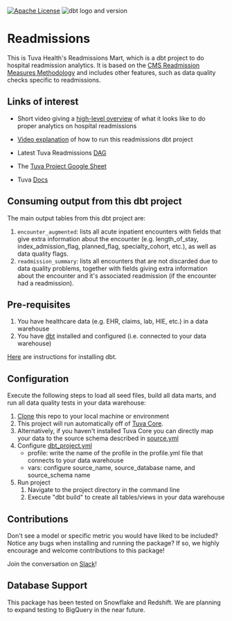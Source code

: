 [![Apache License](https://img.shields.io/badge/License-Apache%202.0-blue.svg)](https://opensource.org/licenses/Apache-2.0) ![dbt logo and version](https://img.shields.io/static/v1?logo=dbt&label=dbt-version&message=0.21.x&color=orange)

# Readmissions 

This is Tuva Health's Readmissions Mart, which is
a dbt project to do hospital readmission analytics.
It is based on the
[CMS Readmission Measures Methodology](https://qualitynet.cms.gov/inpatient/measures/readmission/methodology)
and includes other features,
such as data quality checks specific to readmissions.

## Links of interest

- Short video giving a [high-level overview](https://www.youtube.com/watch?v=TCG_QCb63n4)
  of what it looks like to do proper analytics on hospital readmissions

- [Video explanation](https://www.youtube.com/watch?v=5pA-gm94PyU)
  of how to run this readmissions dbt project

- Latest Tuva Readmissions [DAG](https://tuva-health.github.io/readmissions/#!/overview?g_v=1)

- The [Tuva Project Google Sheet](https://docs.google.com/spreadsheets/d/1q6VBqGJ3PBW0vYD1wrsN5jmcP0cEXQNd3xTyTgtHlcU/edit#gid=0) 

- Tuva [Docs](https://docs.tuvahealth.com/)


## Consuming output from this dbt project

The main output tables from this dbt project are:
1. `encounter_augmented`: lists all acute inpatient encounters with fields that give extra information about the encounter (e.g. length_of_stay, index_admission_flag, planned_flag, specialty_cohort, etc.), as well as data quality flags.
2. `readmission_summary`: lists all encounters that are not discarded due to data quality problems, together with fields giving extra information about the encounter and it's associated readmission (if the encounter had a readmission).

## Pre-requisites
1. You have healthcare data (e.g. EHR, claims, lab, HIE, etc.) in a data warehouse
2. You have [dbt](https://www.getdbt.com/) installed and configured (i.e. connected to your data warehouse)

[Here](https://docs.getdbt.com/dbt-cli/installation) are instructions for installing dbt.

## Configuration
Execute the following steps to load all seed files, build all data marts, and run all data quality tests in your data warehouse:

1. [Clone](https://docs.github.com/en/repositories/creating-and-managing-repositories/cloning-a-repository) this repo to your local machine or environment
2. This project will run automatically off of [Tuva Core](https://github.com/tuva-health/core).
3. Alternatively, if you haven't installed Tuva Core you can directly map your data to the source schema described in [source.yml](models/source.yml)
4. Configure [dbt_project.yml](/dbt_project.yml)
    - profile: write the name of the profile in the profile.yml file that connects to your data warehouse
    - vars: configure source_name, source_database name, and source_schema name
5. Run project
    1. Navigate to the project directory in the command line
    2. Execute "dbt build" to create all tables/views in your data warehouse

## Contributions
Don't see a model or specific metric you would have liked to be included? Notice any bugs when installing 
and running the package? If so, we highly encourage and welcome contributions to this package! 

Join the conversation on [Slack](https://join.slack.com/t/thetuvaproject/shared_invite/zt-16iz61187-G522Mc2WGA2mHF57e0il0Q)!


## Database Support
This package has been tested on Snowflake and Redshift.  We are planning to expand testing to BigQuery in the near future.
